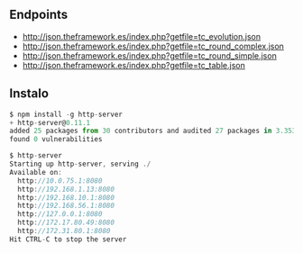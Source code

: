 ## Endpoints

- http://json.theframework.es/index.php?getfile=tc_evolution.json
- http://json.theframework.es/index.php?getfile=tc_round_complex.json
- http://json.theframework.es/index.php?getfile=tc_round_simple.json
- http://json.theframework.es/index.php?getfile=tc_table.json

## Instalo
```js
$ npm install -g http-server
+ http-server@0.11.1
added 25 packages from 30 contributors and audited 27 packages in 3.353s
found 0 vulnerabilities

$ http-server
Starting up http-server, serving ./
Available on:
  http://10.0.75.1:8080
  http://192.168.1.13:8080
  http://192.168.10.1:8080
  http://192.168.56.1:8080
  http://127.0.0.1:8080
  http://172.17.80.49:8080
  http://172.31.80.1:8080
Hit CTRL-C to stop the server
```
